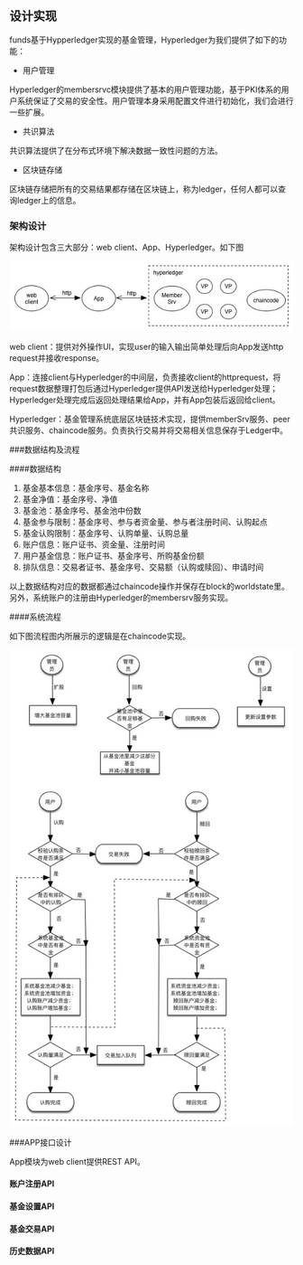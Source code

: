## 设计实现

funds基于Hypperledger实现的基金管理，Hyperledger为我们提供了如下的功能：

* 用户管理

Hyperledger的membersrvc模块提供了基本的用户管理功能，基于PKI体系的用户系统保证了交易的安全性。用户管理本身采用配置文件进行初始化，我们会进行一些扩展。

* 共识算法

共识算法提供了在分布式环境下解决数据一致性问题的方法。

* 区块链存储

区块链存储把所有的交易结果都存储在区块链上，称为ledger，任何人都可以查询ledger上的信息。

### 架构设计

架构设计包含三大部分：web client、App、Hyperledger。如下图

![fund架构图](./images/architecture.jpg)

web client：提供对外操作UI，实现user的输入输出简单处理后向App发送http request并接收response。

App：连接client与Hyperledger的中间层，负责接收client的httprequest，将request数据整理打包后通过Hyperledger提供API发送给Hyperledger处理；Hyperledger处理完成后返回处理结果给App，并有App包装后返回给client。

Hyperledger：基金管理系统底层区块链技术实现，提供memberSrv服务、peer共识服务、chaincode服务。负责执行交易并将交易相关信息保存于Ledger中。

###数据结构及流程

####数据结构

1. 基金基本信息：基金序号、基金名称
2. 基金净值：基金序号、净值
3. 基金池：基金序号、基金池中份数
4. 基金参与限制：基金序号、参与者资金量、参与者注册时间、认购起点
5. 基金认购限制：基金序号、认购单量、认购总量
6. 账户信息：账户证书、资金量、注册时间
7. 用户基金信息：账户证书、基金序号、所购基金份额
8. 排队信息：交易者证书、基金序号、交易额（认购或赎回）、申请时间

以上数据结构对应的数据都通过chaincode操作并保存在block的worldstate里。另外，系统账户的注册由Hyperledger的membersrv服务实现。

####系统流程

如下图流程图内所展示的逻辑是在chaincode实现。

![流程](./images/flowchart.jpg)

###APP接口设计

App模块为web client提供REST API。

#### 账户注册API



#### 基金设置API



#### 基金交易API



#### 历史数据API

